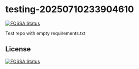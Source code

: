 # testing-20250710233904610
[![FOSSA Status](https://app.fossa.com/api/projects/git%2Bgithub.com%2Fkirogum%2Ftesting-20250710233904610.svg?type=shield)](https://app.fossa.com/projects/git%2Bgithub.com%2Fkirogum%2Ftesting-20250710233904610?ref=badge_shield)

Test repo with empty requirements.txt


## License
[![FOSSA Status](https://app.fossa.com/api/projects/git%2Bgithub.com%2Fkirogum%2Ftesting-20250710233904610.svg?type=large)](https://app.fossa.com/projects/git%2Bgithub.com%2Fkirogum%2Ftesting-20250710233904610?ref=badge_large)